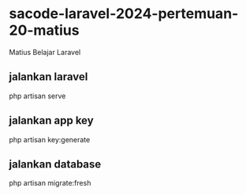 # sacode-laravel-2024-pertemuan-20-matius
Matius Belajar Laravel

## jalankan laravel
php artisan serve

## jalankan app key
php artisan key:generate

## jalankan database
php artisan migrate:fresh
